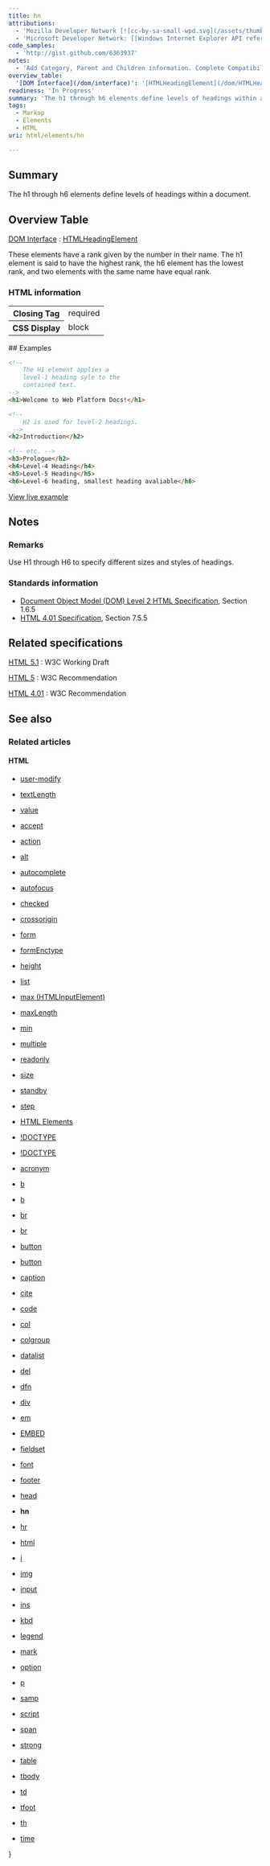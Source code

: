 ```yaml
---
title: hn
attributions:
  - 'Mozilla Developer Network [![cc-by-sa-small-wpd.svg](/assets/thumb/8/8c/cc-by-sa-small-wpd.svg/120px-cc-by-sa-small-wpd.svg.png)](http://creativecommons.org/licenses/by-sa/3.0/us/): [Article](https://developer.mozilla.org/en-US/docs/HTML/Element/Heading_Elements)'
  - 'Microsoft Developer Network: [[Windows Internet Explorer API reference](http://msdn.microsoft.com/en-us/library/ie/hh828809%28v=vs.85%29.aspx) Article]'
code_samples:
  - 'http://gist.github.com/6363937'
notes:
  - 'Add Category, Parent and Children information. Complete Compatibility information.'
overview_table:
  '[DOM Interface](/dom/interface)': '[HTMLHeadingElement](/dom/HTMLHeadingElement)'
readiness: 'In Progress'
summary: 'The h1 through h6 elements define levels of headings within a document.'
tags:
  - Markup
  - Elements
  - HTML
uri: html/elements/hn

---
```

## <span>Summary</span>

The h1 through h6 elements define levels of headings within a document.

## <span>Overview Table</span>

[DOM Interface](/dom/interface)
:   [HTMLHeadingElement](/dom/HTMLHeadingElement)

These elements have a rank given by the number in their name. The h1 element is said to have the highest rank, the h6 element has the lowest rank, and two elements with the same name have equal rank.

### <span>HTML information</span>

<table class="wikitable">
<tr>
<th>
Closing Tag

</th>
<td>
required

</td>
</tr>
<tr>
<th>
CSS Display

</th>
<td>
block

</td>
</tr>
</table>
## <span>Examples</span>

``` html
<!--
    The H1 element applies a
    level-1 heading syle to the
    contained text.
-->
<h1>Welcome to Web Platform Docs!</h1>

<!--
    H2 is used for level-2 headings.
 -->
<h2>Introduction</h2>

<!-- etc. -->
<h3>Prologue</h2>
<h4>Level-4 Heading</h4>
<h5>Level-5 Heading</h5>
<h6>Level-6 heading, smallest heading avaliable</h6>
```

[View live example](http://code.webplatform.org/gist/6363937)

## <span>Notes</span>

### <span>Remarks</span>

Use H1 through H6 to specify different sizes and styles of headings.

### <span>Standards information</span>

-   [Document Object Model (DOM) Level 2 HTML Specification](http://go.microsoft.com/fwlink/p/?linkid=196991), Section 1.6.5
-   [HTML 4.01 Specification](http://go.microsoft.com/fwlink/p/?linkid=25320), Section 7.5.5

## <span>Related specifications</span>

[HTML 5.1](http://www.w3.org/TR/html51/sections.html#the-h1,-h2,-h3,-h4,-h5,-and-h6-elements)
:   W3C Working Draft

[HTML 5](http://www.w3.org/TR/html5/sections.html#the-h1,-h2,-h3,-h4,-h5,-and-h6-elements)
:   W3C Recommendation

[HTML 4.01](http://www.w3.org/TR/html401/struct/global.html#edef-H1)
:   W3C Recommendation

## <span>See also</span>

### <span>Related articles</span>

#### <span>HTML</span>

-   [user-modify](/css/properties/user-modify)

-   [textLength](/dom/HTMLTextAreaElement/textLength)

-   [value](/dom/HTMLTextAreaElement/value)

-   [accept](/html/attributes/accept)

-   [action](/html/attributes/action)

-   [alt](/html/attributes/alt)

-   [autocomplete](/html/attributes/autocomplete)

-   [autofocus](/html/attributes/autofocus)

-   [checked](/html/attributes/checked)

-   [crossorigin](/html/attributes/crossorigin)

-   [form](/html/attributes/form)

-   [formEnctype](/html/attributes/formEnctype)

-   [height](/html/attributes/height)

-   [list](/html/attributes/list)

-   [max (HTMLInputElement)](/html/attributes/max_(HTMLInputElement))

-   [maxLength](/html/attributes/maxLength)

-   [min](/html/attributes/min)

-   [multiple](/html/attributes/multiple)

-   [readonly](/html/attributes/readonly)

-   [size](/html/attributes/size)

-   [standby](/html/attributes/standby)

-   [step](/html/attributes/step)

-   [HTML Elements](/html/elements)

-   [!DOCTYPE](/html/elements/!DOCTYPE)

-   [!DOCTYPE](/html/elements/!DOCTYPE/ja)

-   [acronym](/html/elements/acronym)

-   [b](/html/elements/b)

-   [b](/html/elements/b/ja)

-   [br](/html/elements/br)

-   [br](/html/elements/br/ja)

-   [button](/html/elements/button)

-   [button](/html/elements/button/ja)

-   [caption](/html/elements/caption)

-   [cite](/html/elements/cite)

-   [code](/html/elements/code)

-   [col](/html/elements/col)

-   [colgroup](/html/elements/colgroup)

-   [datalist](/html/elements/datalist)

-   [del](/html/elements/del)

-   [dfn](/html/elements/dfn)

-   [div](/html/elements/div)

-   [em](/html/elements/em)

-   [EMBED](/html/elements/embed)

-   [fieldset](/html/elements/fieldset)

-   [font](/html/elements/font)

-   [footer](/html/elements/footer)

-   [head](/html/elements/head)

-   **hn**

-   [hr](/html/elements/hr)

-   [html](/html/elements/html)

-   [i](/html/elements/i)

-   [img](/html/elements/img)

-   [input](/html/elements/input)

-   [ins](/html/elements/ins)

-   [kbd](/html/elements/kbd)

-   [legend](/html/elements/legend)

-   [mark](/html/elements/mark)

-   [option](/html/elements/option)

-   [p](/html/elements/p)

-   [samp](/html/elements/samp)

-   [script](/html/elements/script)

-   [span](/html/elements/span)

-   [strong](/html/elements/strong)

-   [table](/html/elements/table)

-   [tbody](/html/elements/tbody)

-   [td](/html/elements/td)

-   [tfoot](/html/elements/tfoot)

-   [th](/html/elements/th)

-   [time](/html/elements/time)

 }
